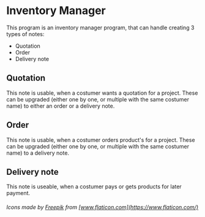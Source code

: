 # Inventory Manager

This program is an inventory manager program, that can handle creating 3 types of notes:

 - Quotation
 - Order
 - Delivery note

## Quotation

This note is usable, when a costumer wants a quotation for a project. These can be upgraded (either one by one, or multiple with the same costumer name) to either an order or a delivery note.

## Order

This note is usable, when a costumer orders product's for a project. These can be upgraded (either one by one, or multiple with the same costumer name) to a delivery note.

## Delivery note

This note is useable, when a costumer pays or gets products for later payment.

###### Icons made by [Freepik](http://www.freepik.com/) from [www.flaticon.com](https://www.flaticon.com/)
